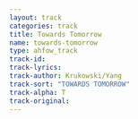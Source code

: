 ```yaml
---
layout: track
categories: track
title: Towards Tomorrow
name: towards-tomorrow
type: ahfow_track
track-id: 
track-lyrics: 
track-author: Krukowski/Yang
track-sort: "TOWARDS TOMORROW"
track-alpha: T
track-original: 
---
```

